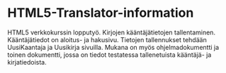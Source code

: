 # HTML5-Translator-information
HTML5 verkkokurssin lopputyö. Kirjojen kääntäjätietojen tallentaminen.
Kääntäjätiedot on aloitus- ja hakusivu. Tietojen tallennukset tehdään 
UusiKaantaja ja Uusikirja sivuilla. Mukana on myös ohjelmadokumentti ja 
toinen dokumentti, jossa on tiedot testatessa tallenetuista kääntäjä-
ja kirjatiedoista.
